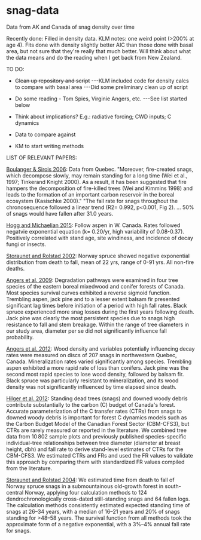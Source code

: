 snag-data
=========
Data from AK and Canada of snag density over time

Recently done: Filled in density data. KLM notes: one weird point (>200% at age 4).
Fits done with density slightly better AIC than those done with basal area, but
not sure that they're really that much better. Will think about what the data 
means and do the reading when I get back from New Zealand.

TO DO:
* ~~Clean up repository and script~~
  ---KLM included code for density calcs to compare with basal area
  ---Did some preliminary clean up of script

* Do some reading - Tom Spies, Virginie Angers, etc.
  ---See list started below

* Think about implications? E.g.: radiative forcing; CWD inputs; C dynamics

* Data to compare against

* KM to start writing methods



LIST OF RELEVANT PAPERS:

[Boulanger & Sirois 2006](http://dx.doi.org/10.1139/X06-070): Data from Quebec. "Moreover, fire-created
 snags, which decompose slowly, may remain standing for a long time (Wei et al., 1997; 
Tinkerand Knight 2000). As a result, it has been suggested that fire hampers the
decomposition of fire-killed trees (Wei and Kimmins 1998) and leads to the
formation of an important carbon reservoir in the boreal ecosystem (Kasischke 2000)."
"The fall rate for snags throughout the chronosequence followed a linear trend (R2=
0.992, p<0.001, Fig 2). ... 50% of snags would have fallen after 31.0 years.

[Hogg and Michaelian 2015](http://dx.doi.org/10.1111/gcb.12805): Follow aspen in W. Canada. Rates
followed negatvie exponential equation (k= 0.20/yr, high variability of 0.08-0.37).
Positively correlated with stand age, site windiness, and incidence of decay fungi or
insects.

[Storaunet and Rolstad 2002](http://dx.doi.org/10.1139/X02-105): Norway spruce showed negative exponential distribution from death to fall, mean of 22 yrs, range of 0-91 yrs. All non-fire
deaths.

[Angers et al. 2009](http://dx.doi.org/10.1016/j.foreco.2009.09.026): Degradation pathways were examined in four tree species of the eastern boreal mixedwood and conifer forests of Canada. Most species survival curves exhibited a reverse sigmoid function. Trembling aspen, jack pine and to a lesser extent balsam fir presented significant lag times before initiation of a period with high fall rates. Black spruce experienced more snag losses during the first years following death. Jack pine was clearly the most persistent species due to snags high resistance to fall and stem breakage. Within the range of tree diameters in our study area, diameter per se did not significantly influence fall probability.

[Angers et al. 2012](http://dx.doi.org/10.1139/x11-167): Wood density and variables potentially influencing decay rates were measured on discs of 207 snags in northwestern Quebec, Canada. Mineralization rates varied significantly among species. Trembling aspen exhibited a more rapid rate of loss than conifers. Jack pine was the second most rapid species to lose wood density, followed by balsam fir. Black spruce was particularly resistant to mineralization, and its wood density was not significantly influenced by time elapsed since death.

[Hilger et al. 2012](http://dx.doi.org/10.1890/11-2277.1): Standing dead trees (snags) and downed woody debris contribute substantially to the carbon (C) budget of Canada's forest. Accurate parameterization of the C transfer rates (CTRs) from snags to downed woody debris is important for forest C dynamics models such as the Carbon Budget Model of the Canadian Forest Sector (CBM-CFS3), but CTRs are rarely measured or reported in the literature. We combined tree data from 10 802 sample plots and previously published species-specific individual-tree relationships between tree diameter (diameter at breast height, dbh) and fall rate to derive stand-level estimates of CTRs for the CBM-CFS3. We estimated CTRs and FRs and used the FR values to validate this approach by comparing them with standardized FR values compiled from the literature.

[Storaunet and Rolstad 2004](http://dx.doi.org/10.1139/x03-248): We estimated time from death to fall of Norway spruce snags in a submountainous old-growth forest in south-central Norway, applying four calculation methods to 124 dendrochronologically cross-dated still-standing snags and 64 fallen logs. The calculation methods consistently estimated expected standing time of snags at 26–34 years, with a median of 16–21 years and 20% of snags standing for >48–58 years. The survival function from all methods took the approximate form of a negative exponential, with a 3%–4% annual fall rate for snags.
